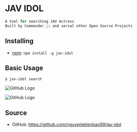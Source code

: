 # JAV IDOL

```javascript
A tool for searching JAV Actress
Built by Commander.js and serval other Open Source Projects
```

## Installing

-   [npm](https://www.npmjs.com/package/jav-idol): `npm install -g jav-idol`

## Basic Usage

```
$ jav-idol search
```

![GitHub Logo](https://scontent.fsgn9-1.fna.fbcdn.net/v/t1.15752-9/109948942_1277850135940376_6779546249293240536_n.png?_nc_cat=104&_nc_sid=b96e70&_nc_ohc=8YsB6vvhGDYAX-HFTLY&_nc_ht=scontent.fsgn9-1.fna&oh=fd691258afe732c681febd05e9a5e4f4&oe=5F3F71DB)

![GitHub Logo](https://scontent.fsgn9-1.fna.fbcdn.net/v/t1.15752-9/110159839_1461560930709077_587581769581451512_n.png?_nc_cat=111&_nc_sid=b96e70&_nc_ohc=RzZa9VgoH64AX-unhek&_nc_ht=scontent.fsgn9-1.fna&oh=f62fdd07c810996677e31a3dd0908bf1&oe=5F407893)

## Source

-   GitHub: <https://github.com/nguyenletienbao99/jav-idol>
